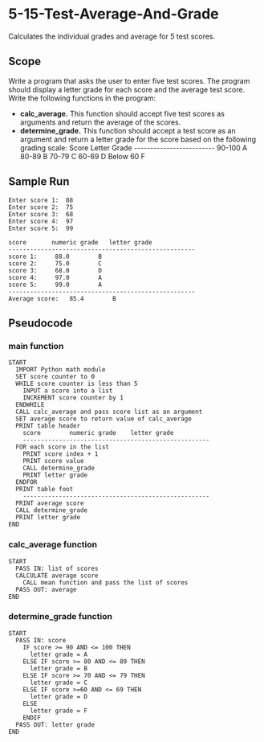 # 5-15-Test-Average-And-Grade
 Calculates the individual grades and average for 5 test scores.

## Scope
 Write a program that asks the user to enter five test scores. The program should display a letter grade for each score and the average test score. Write the following functions in the program:
 * **calc_average.** This function should accept five test scores as arguments and return the average of the scores.
 * **determine_grade.** This function should accept a test score as an argument and return a letter grade for the score based on the following grading scale:
        Score        Letter Grade
        -------------------------
        90-100            A
        80-89             B
        70-79             C
        60-69             D
        Below 60          F

## Sample Run
    Enter score 1:  88
    Enter score 2:  75
    Enter score 3:  68
    Enter score 4:  97
    Enter score 5:  99

    score		numeric grade	letter grade
    ----------------------------------------------------
    score 1:	 88.0 		 B
    score 2:	 75.0 		 C
    score 3:	 68.0 		 D
    score 4:	 97.0 		 A
    score 5:	 99.0 		 A
    ----------------------------------------------------
    Average score:	 85.4 		 B

## Pseudocode
### main function
    START
      IMPORT Python math module
      SET score counter to 0
      WHILE score counter is less than 5
        INPUT a score into a list
        INCREMENT score counter by 1
      ENDWHILE
      CALL calc_average and pass score list as an argument
      SET average score to return value of calc_average
      PRINT table header
        score        numeric grade    letter grade
        ----------------------------------------------------
      FOR each score in the list
        PRINT score index + 1
        PRINT score value
        CALL determine_grade
        PRINT letter grade
      ENDFOR
      PRINT table foot
        ----------------------------------------------------
      PRINT average score
      CALL determine_grade
      PRINT letter grade
    END

### calc_average function
    START
      PASS IN: list of scores
      CALCULATE average score
        CALL mean function and pass the list of scores
      PASS OUT: average
    END

### determine_grade function
    START
      PASS IN: score
        IF score >= 90 AND <= 100 THEN
          letter grade = A
        ELSE IF score >= 80 AND <= 89 THEN
          letter grade = B
        ELSE IF score >= 70 AND <= 79 THEN
          letter grade = C
        ELSE IF score >=60 AND <= 69 THEN
          letter grade = D
        ELSE
          letter grade = F
        ENDIF
      PASS OUT: letter grade
    END
